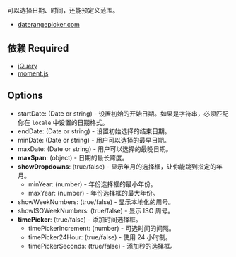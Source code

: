 可以选择日期、时间，还能预定义范围。  

- [daterangepicker.com](http://www.daterangepicker.com/)  

## 依赖 Required
- [jQuery](https://jquery.com/)  
- [moment.js](https://momentjs.com/)  

## Options
- startDate: (Date or string) - 设置初始的开始日期。如果是字符串，必须匹配你在 `locale` 中设置的日期格式。  
- endDate: (Date or string) - 设置初始选择的结束日期。  
- minDate: (Date or string) - 用户可以选择的最早日期。  
- maxDate: (Date or string) - 用户可以选择的最晚日期。  
- **maxSpan**: (object) - 日期的最长跨度。  
- **showDropdowns**: (true/false) - 显示年月的选择框，让你能跳到指定的年月。  
  - minYear: (number) - 年份选择框的最小年份。  
  - maxYear: (number) - 年份选择框的最大年份。  
- showWeekNumbers: (true/false) - 显示本地化的周号。  
- showISOWeekNumbers: (true/false) - 显示 ISO 周号。  
- **timePicker**: (true/false) - 添加时间选择框。  
  - timePickerIncrement: (number) - 可选时间的间隔。  
  - timePicker24Hour: (true/false) - 使用 24 小时制。  
  - timePickerSeconds: (true/false) - 添加秒的选择框。  

